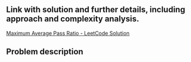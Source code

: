 ## Link with solution and further details, including approach and complexity analysis.
[Maximum Average Pass Ratio - LeetCode Solution](https://leetcode.com/problems/maximum-average-pass-ratio/solutions/7144017/1792-maximum-average-pass-ratio-by-iklfk-rxoo)

## Problem description

